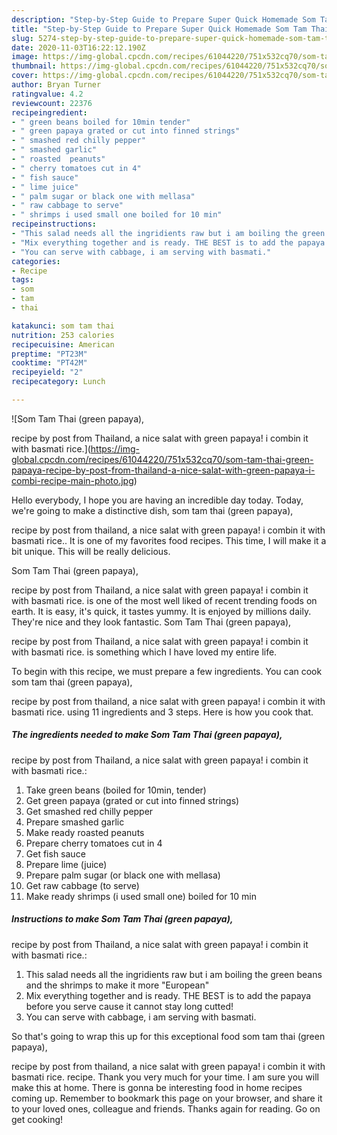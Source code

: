 ```yaml
---
description: "Step-by-Step Guide to Prepare Super Quick Homemade Som Tam Thai  (green papaya),  recipe by post from Thailand, a nice salat with green papaya! i combin it with basmati rice."
title: "Step-by-Step Guide to Prepare Super Quick Homemade Som Tam Thai  (green papaya),  recipe by post from Thailand, a nice salat with green papaya! i combin it with basmati rice."
slug: 5274-step-by-step-guide-to-prepare-super-quick-homemade-som-tam-thai-green-papaya-recipe-by-post-from-thailand-a-nice-salat-with-green-papaya-i-combin-it-with-basmati-rice
date: 2020-11-03T16:22:12.190Z
image: https://img-global.cpcdn.com/recipes/61044220/751x532cq70/som-tam-thai-green-papaya-recipe-by-post-from-thailand-a-nice-salat-with-green-papaya-i-combi-recipe-main-photo.jpg
thumbnail: https://img-global.cpcdn.com/recipes/61044220/751x532cq70/som-tam-thai-green-papaya-recipe-by-post-from-thailand-a-nice-salat-with-green-papaya-i-combi-recipe-main-photo.jpg
cover: https://img-global.cpcdn.com/recipes/61044220/751x532cq70/som-tam-thai-green-papaya-recipe-by-post-from-thailand-a-nice-salat-with-green-papaya-i-combi-recipe-main-photo.jpg
author: Bryan Turner
ratingvalue: 4.2
reviewcount: 22376
recipeingredient:
- " green beans boiled for 10min tender"
- " green papaya grated or cut into finned strings"
- " smashed red chilly pepper"
- " smashed garlic"
- " roasted  peanuts"
- " cherry tomatoes cut in 4"
- " fish sauce"
- " lime juice"
- " palm sugar or black one with mellasa"
- " raw cabbage to serve"
- " shrimps i used small one boiled for 10 min"
recipeinstructions:
- "This salad needs all the ingridients raw but i am boiling the green beans and the shrimps to make it more &#34;European&#34;"
- "Mix everything together and is ready. THE BEST is to add the papaya before you serve cause it cannot stay long cutted!"
- "You can serve with cabbage, i am serving with basmati."
categories:
- Recipe
tags:
- som
- tam
- thai

katakunci: som tam thai 
nutrition: 253 calories
recipecuisine: American
preptime: "PT23M"
cooktime: "PT42M"
recipeyield: "2"
recipecategory: Lunch

---
```



![Som Tam Thai  (green papaya),

recipe by post from Thailand, a nice salat with green papaya!
i combin it with basmati rice.](https://img-global.cpcdn.com/recipes/61044220/751x532cq70/som-tam-thai-green-papaya-recipe-by-post-from-thailand-a-nice-salat-with-green-papaya-i-combi-recipe-main-photo.jpg)

Hello everybody, I hope you are having an incredible day today. Today, we're going to make a distinctive dish, som tam thai  (green papaya),

recipe by post from thailand, a nice salat with green papaya!
i combin it with basmati rice.. It is one of my favorites food recipes. This time, I will make it a bit unique. This will be really delicious.

Som Tam Thai  (green papaya),

recipe by post from Thailand, a nice salat with green papaya!
i combin it with basmati rice. is one of the most well liked of recent trending foods on earth. It is easy, it's quick, it tastes yummy. It is enjoyed by millions daily. They're nice and they look fantastic. Som Tam Thai  (green papaya),

recipe by post from Thailand, a nice salat with green papaya!
i combin it with basmati rice. is something which I have loved my entire life.




To begin with this recipe, we must prepare a few ingredients. You can cook som tam thai  (green papaya),

recipe by post from thailand, a nice salat with green papaya!
i combin it with basmati rice. using 11 ingredients and 3 steps. Here is how you cook that.

<!--inarticleads1-->

##### The ingredients needed to make Som Tam Thai  (green papaya),

recipe by post from Thailand, a nice salat with green papaya!
i combin it with basmati rice.:

1. Take  green beans (boiled for 10min, tender)
1. Get  green papaya (grated or cut into finned strings)
1. Get  smashed red chilly pepper
1. Prepare  smashed garlic
1. Make ready  roasted  peanuts
1. Prepare  cherry tomatoes cut in 4
1. Get  fish sauce
1. Prepare  lime (juice)
1. Prepare  palm sugar (or black one with mellasa)
1. Get  raw cabbage (to serve)
1. Make ready  shrimps (i used small one) boiled for 10 min




<!--inarticleads2-->

##### Instructions to make Som Tam Thai  (green papaya),

recipe by post from Thailand, a nice salat with green papaya!
i combin it with basmati rice.:

1. This salad needs all the ingridients raw but i am boiling the green beans and the shrimps to make it more &#34;European&#34;
1. Mix everything together and is ready. THE BEST is to add the papaya before you serve cause it cannot stay long cutted!
1. You can serve with cabbage, i am serving with basmati.




So that's going to wrap this up for this exceptional food som tam thai  (green papaya),

recipe by post from thailand, a nice salat with green papaya!
i combin it with basmati rice. recipe. Thank you very much for your time. I am sure you will make this at home. There is gonna be interesting food in home recipes coming up. Remember to bookmark this page on your browser, and share it to your loved ones, colleague and friends. Thanks again for reading. Go on get cooking!
